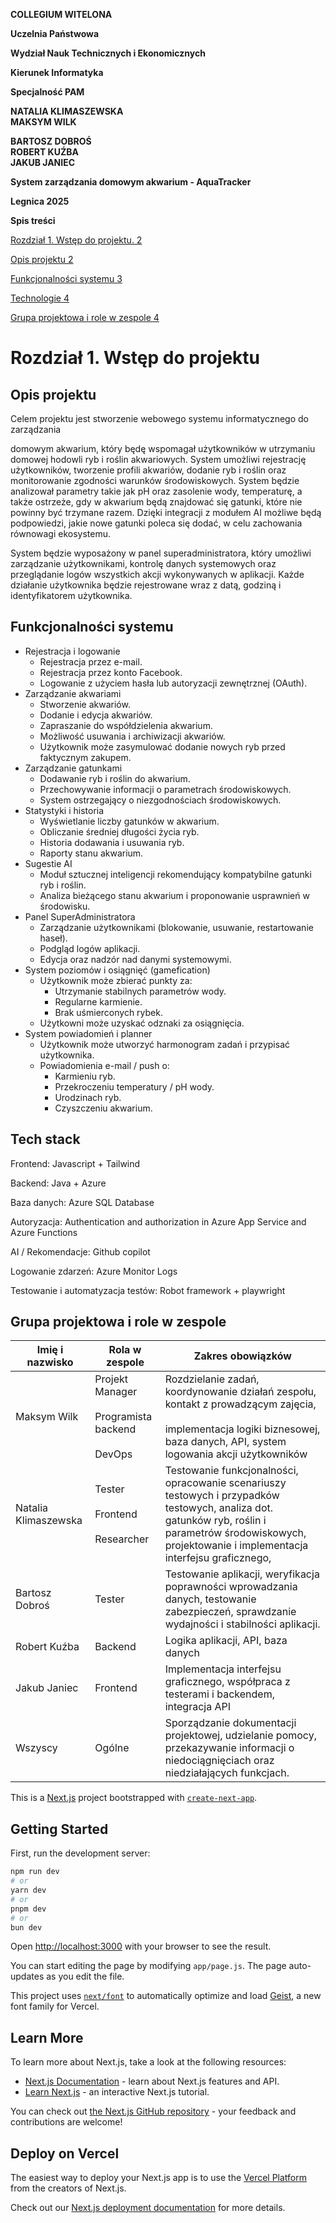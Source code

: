 **COLLEGIUM WITELONA**

**Uczelnia Państwowa**

**Wydział Nauk Technicznych i Ekonomicznych**

**Kierunek Informatyka**

**Specjalność PAM**

**NATALIA KLIMASZEWSKA**  
**MAKSYM WILK**

**BARTOSZ DOBROŚ**  
**ROBERT KUŹBA**  
**JAKUB JANIEC**

**System zarządzania domowym akwarium - AquaTracker**

**Legnica 2025**

**Spis treści**

[Rozdział 1. Wstęp do projektu. 2](#_Toc2076231146)

[Opis projektu 2](#_Toc1000131666)

[Funkcjonalności systemu 3](#_Toc1227174376)

[Technologie 4](#_Toc248261460)

[Grupa projektowa i role w zespole 4](#_Toc355052822)

# Rozdział 1. Wstęp do projektu

## Opis projektu

Celem projektu jest stworzenie webowego systemu informatycznego do zarządzania

domowym akwarium, który będę wspomagał użytkowników w utrzymaniu domowej hodowli ryb i roślin akwariowych. System umożliwi rejestrację użytkowników, tworzenie profili akwariów, dodanie ryb i roślin oraz monitorowanie zgodności warunków środowiskowych. System będzie analizował parametry takie jak pH oraz zasolenie wody, temperaturę, a także ostrzeże, gdy w akwarium będą znajdować się gatunki, które nie powinny być trzymane razem. Dzięki integracji z modułem AI możliwe będą podpowiedzi, jakie nowe gatunki poleca się dodać, w celu zachowania równowagi ekosystemu.

System będzie wyposażony w panel superadministratora, który umożliwi zarządzanie użytkownikami, kontrolę danych systemowych oraz przeglądanie logów wszystkich akcji wykonywanych w aplikacji. Każde działanie użytkownika będzie rejestrowane wraz z datą, godziną i identyfikatorem użytkownika.

## Funkcjonalności systemu

- Rejestracja i logowanie
  - Rejestracja przez e-mail.
  - Rejestracja przez konto Facebook.
  - Logowanie z użyciem hasła lub autoryzacji zewnętrznej (OAuth).
- Zarządzanie akwariami
  - Stworzenie akwariów.
  - Dodanie i edycja akwariów.
  - Zapraszanie do współdzielenia akwarium.
  - Możliwość usuwania i archiwizacji akwariów.
  - Użytkownik może zasymulować dodanie nowych ryb przed faktycznym zakupem.
- Zarządzanie gatunkami
  - Dodawanie ryb i roślin do akwarium.
  - Przechowywanie informacji o parametrach środowiskowych.
  - System ostrzegający o niezgodnościach środowiskowych.
- Statystyki i historia
  - Wyświetlanie liczby gatunków w akwarium.
  - Obliczanie średniej długości życia ryb.
  - Historia dodawania i usuwania ryb.
  - Raporty stanu akwarium.
- Sugestie AI
  - Moduł sztucznej inteligencji rekomendujący kompatybilne gatunki ryb i roślin.
  - Analiza bieżącego stanu akwarium i proponowanie usprawnień w środowisku.
- Panel SuperAdministratora
  - Zarządzanie użytkownikami (blokowanie, usuwanie, restartowanie haseł).
  - Podgląd logów aplikacji.
  - Edycja oraz nadzór nad danymi systemowymi.
- System poziomów i osiągnięć (gamefication)
  - Użytkownik może zbierać punkty za:
    - Utrzymanie stabilnych parametrów wody.
    - Regularne karmienie.
    - Brak uśmierconych rybek.
  - Użytkowni może uzyskać odznaki za osiągnięcia.
- System powiadomień i planner
  - Użytkownik może utworzyć harmonogram zadań i przypisać użytkownika.
  - Powiadomienia e-mail / push o:
    - Karmieniu ryb.
    - Przekroczeniu temperatury / pH wody.
    - Urodzinach ryb.
    - Czyszczeniu akwarium.

## Tech stack

Frontend: Javascript + Tailwind

Backend: Java + Azure

Baza danych: Azure SQL Database

Autoryzacja: Authentication and authorization in Azure App Service and Azure Functions

AI / Rekomendacje: Github copilot

Logowanie zdarzeń: Azure Monitor Logs

Testowanie i automatyzacja testów: Robot framework + playwright

## Grupa projektowa i role w zespole

| Imię i nazwisko | Rola w zespole | Zakres obowiązków |
| --- | --- | --- |
| Maksym Wilk | Projekt Manager<br><br>Programista backend<br><br>DevOps | Rozdzielanie zadań, koordynowanie działań zespołu, kontakt z prowadzącym zajęcia,<br><br>implementacja logiki biznesowej, baza danych, API, system logowania akcji użytkowników |
| Natalia Klimaszewska | Tester<br><br>Frontend<br><br>Researcher | Testowanie funkcjonalności, opracowanie scenariuszy testowych i przypadków testowych, analiza dot. gatunków ryb, roślin i parametrów środowiskowych, projektowanie i implementacja interfejsu graficznego, |
| Bartosz Dobroś | Tester | Testowanie aplikacji, weryfikacja poprawności wprowadzania danych, testowanie zabezpieczeń, sprawdzanie wydajności i stabilności aplikacji. |
| Robert Kuźba | Backend | Logika aplikacji, API, baza danych |
| Jakub Janiec | Frontend | Implementacja interfejsu graficznego, współpraca z testerami i backendem, integracja API |
| Wszyscy | Ogólne | Sporządzanie dokumentacji projektowej, udzielanie pomocy, przekazywanie informacji o niedociągnięciach oraz niedziałających funkcjach. |

This is a [Next.js](https://nextjs.org) project bootstrapped with [`create-next-app`](https://github.com/vercel/next.js/tree/canary/packages/create-next-app).

## Getting Started

First, run the development server:

```bash
npm run dev
# or
yarn dev
# or
pnpm dev
# or
bun dev
```

Open [http://localhost:3000](http://localhost:3000) with your browser to see the result.

You can start editing the page by modifying `app/page.js`. The page auto-updates as you edit the file.

This project uses [`next/font`](https://nextjs.org/docs/app/building-your-application/optimizing/fonts) to automatically optimize and load [Geist](https://vercel.com/font), a new font family for Vercel.

## Learn More

To learn more about Next.js, take a look at the following resources:

- [Next.js Documentation](https://nextjs.org/docs) - learn about Next.js features and API.
- [Learn Next.js](https://nextjs.org/learn) - an interactive Next.js tutorial.

You can check out [the Next.js GitHub repository](https://github.com/vercel/next.js) - your feedback and contributions are welcome!

## Deploy on Vercel

The easiest way to deploy your Next.js app is to use the [Vercel Platform](https://vercel.com/new?utm_medium=default-template&filter=next.js&utm_source=create-next-app&utm_campaign=create-next-app-readme) from the creators of Next.js.

Check out our [Next.js deployment documentation](https://nextjs.org/docs/app/building-your-application/deploying) for more details.
